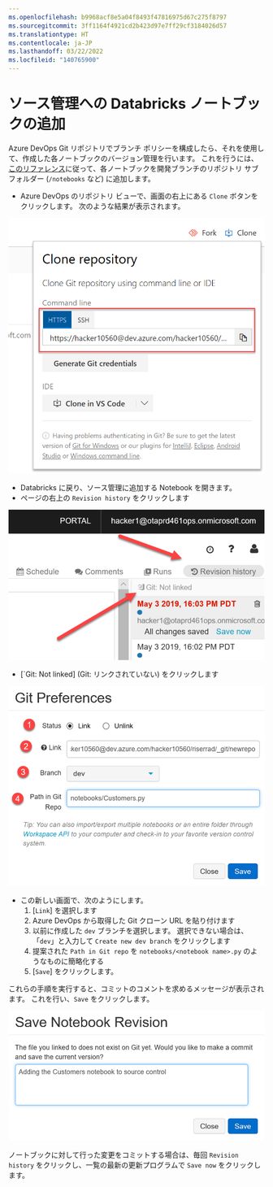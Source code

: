 ```yaml
---
ms.openlocfilehash: b9968acf8e5a04f8493f47816975d67c275f8797
ms.sourcegitcommit: 3ff1164f4921cd2b423d97e7ff29cf3184026d57
ms.translationtype: HT
ms.contentlocale: ja-JP
ms.lasthandoff: 03/22/2022
ms.locfileid: "140765900"
---
```

# <a name="adding-the-databricks-notebooks-to-source-control"></a>ソース管理への Databricks ノートブックの追加

Azure DevOps Git リポジトリでブランチ ポリシーを構成したら、それを使用して、作成した各ノートブックのバージョン管理を行います。 これを行うには、[このリファレンス](https://docs.azuredatabricks.net/user-guide/notebooks/azure-devops-services-version-control.html)に従って、各ノートブックを開発ブランチのリポジトリ サブフォルダー (`/notebooks` など) に追加します。

- Azure DevOps のリポジトリ ビューで、画面の右上にある `Clone` ボタンをクリックします。 次のような結果が表示されます。

![Azure DevOps からの複製 URL の取得](images/azdo-clone-url.png)

- Databricks に戻り、ソース管理に追加する Notebook を開きます。
- ページの右上の `Revision history` をクリックします

![Databricks リビジョン履歴ボタン](images/databricks-revision-history.png)

- [`Git: Not linked] (Git: リンクされていない) をクリックします

![Databricks Git の基本設定](images/databricks-git-preferences.png)

- この新しい画面で、次のようにします。
    1. [`Link`] を選択します
    2. Azure DevOps から取得した Git クローン URL を貼り付けます
    3. 以前に作成した `dev` ブランチを選択します。 選択できない場合は、「`dev`」と入力して `Create new dev branch` をクリックします
    4. 提案された `Path in Git repo` を `notebooks/<notebook name>.py` のようなものに簡略化する
    5. [`Save`] をクリックします。

これらの手順を実行すると、コミットのコメントを求めるメッセージが表示されます。
これを行い、`Save` をクリックします。

![コミットするコメントを追加する Databricks](images/databricks-commit-message.png)

ノートブックに対して行った変更をコミットする場合は、毎回 `Revision history` をクリックし、一覧の最新の更新プログラムで `Save now` をクリックします。